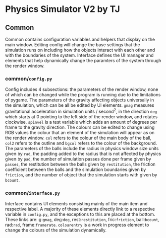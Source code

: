 # Physics Simulator V2 by TJ

## Common
Common contains configuration variables and helpers that display on the main window. Editing config will change the base settings that the simulation runs on including how the objects interact with each other and with the boundaries of the system. Interface defines the UI manager and elements that help dynamically change the paramters of the system through the render window.

### common/```config.py```
Config includes 4 subsections: the parameters of the render window, none of which can be changed while the program is running due to the limitations of pygame. The parameters of the gravity affecting objects universally in the simulation, which can be all be edited by UI elements. ```gmag``` measures gravitational acceleration in simulation units / second<sup>2</sup>, in the direction ```deg``` which starts at 0 pointing to the left side of the render window, and rotates clockwise. ```spinvel``` is a test variable which adds an amount of degrees per frame to the gravity direction.  The colours can be edited to change using RGB values the colour that an element of the simulation will appear as on the render window. ```col``` refers to the colour of the main body of the ball, ```col2``` refers to the outline and ```bgcol``` refers to the colour of the background. The parameters of the balls include the radius in physics window size units given by ```rad```, the padding added to the radius that is not affected by physics given by ```pad```, the number of simulation passes done per frame given by ```passes```, the restitution between the balls given by ```restitution```, the friction coefficient between the balls and the simulation boundaries given by ```friction```, and the number of object that the simulation starts with given by ```bcount```.

### common/```interface.py```
Interface contains UI elements consisting mainly of the main item and respective label. A majority of these elements directly link to a respective variable in ```config.py```, and the exceptions to this are placed at the bottom. These links are: g:```gmag```, deg:```deg```, rest:```restitution```, fric:```friction```, ball:```bcount```, rad:```rad```, frame:```framerate```. ```colourentry``` is a work in progress element to change the colours of the simulation dynamically.
